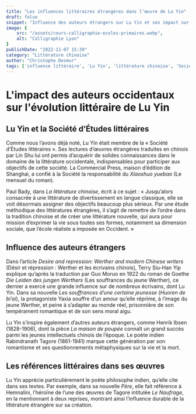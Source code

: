 ```yaml
---
title: "Les influences littéraires étrangères dans l’œuvre de Lu Yin"
draft: false
snippet: "Influence des auteurs étrangers sur Lu Yin et son impact sur la littérature chinoise."
image: {
    src: "/assets/cours-calligraphie-ecoles-primaires.webp",
    alt: "Calligraphie Lyon"
}
publishDate: "2022-11-07 15:39"
category: "Littérature chinoise"
author: "Christophe Desmur"
tags: ['influence littéraire', 'Lu Yin', 'littérature chinoise', 'Société d’Études littéraires', 'littérature occidentale', 'Goethe', 'Henrik Ibsen', 'Rabindranath Tagore', 'traduction', 'réalisme']
---
```

# L'impact des auteurs occidentaux sur l'évolution littéraire de Lu Yin

## Lu Yin et la Société d’Études littéraires

Comme nous l’avons déjà noté, Lu Yin était membre de la « Société d’Études littéraires ». Ses lectures d’œuvres étrangères traduites en chinois par Lin Shu lui ont permis d’acquérir de solides connaissances dans le domaine de la littérature occidentale, indispensables pour participer aux objectifs de cette société. La Commercial Press, maison d’édition de Shanghai, a confié à la Société la responsabilité du *Xiaoshuo yuebao* (Le mensuel du roman).

Paul Bady, dans *La littérature chinoise*, écrit à ce sujet : « Jusqu’alors consacrée à une littérature de divertissement en langue classique, elle se voit désormais assigner des objectifs beaucoup plus sérieux. Par une étude méthodique des littératures étrangères, il s’agit de remettre de l’ordre dans la tradition chinoise et de créer une littérature nouvelle, qui aura pour mission d’exprimer la vie sous toutes ses formes, notamment sa dimension sociale, que l’école réaliste a imposée en Occident. »

## Influence des auteurs étrangers

Dans l’article *Desire and repression: Werther and modern Chinese writers* (Désir et répression : Werther et les écrivains chinois), Terry Siu-Han Yip explique qu’après la traduction par Guo Moruo en 1922 du roman de Goethe *Die Leiden des jungen Werthers* (Les souffrances du jeune Werther), ce dernier a exercé une grande influence sur de nombreux écrivains, dont Lu Yin. Dans sa nouvelle *Les souffrances d’une certaine jeunesse* (*Huoren de bi’ai*), la protagoniste Yaxia souffre d’un amour qu’elle réprime, à l’image du jeune Werther, et peine à s’adapter au monde réel, prisonnière de son tempérament romantique et de son sens moral aigu.

Lu Yin s’inspire également d’autres auteurs étrangers, comme Henrik Ibsen (1828-1906), dont la pièce *La maison de poupée* connaît un grand succès parmi les jeunes intellectuels chinois de l’époque. Le poète indien Rabindranath Tagore (1861-1941) marque cette génération par son romantisme et ses questionnements métaphysiques sur la vie et la mort.

## Les références littéraires dans ses œuvres

Lu Yin apprécie particulièrement le poète philosophe indien, qu’elle cite dans ses textes. Par exemple, dans sa nouvelle *Père*, elle fait référence à Hemnalini, l’héroïne de l’une des œuvres de Tagore intitulée *Le Naufrage*, en la mentionnant à deux reprises, montrant ainsi l’influence durable de la littérature étrangère sur sa création.
